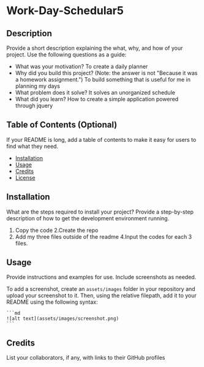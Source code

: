 # Work-Day-Schedular5
 
## Description
Provide a short description explaining the what, why, and how of your project. Use the following questions as a guide:
- What was your motivation? To create a daily planner 
- Why did you build this project? (Note: the answer is not "Because it was a homework assignment.") To build something that is useful for me in planning my days 
- What problem does it solve? It solves an unorganized schedule
- What did you learn? How to create a simple application powered through jquery
 
## Table of Contents (Optional)
If your README is long, add a table of contents to make it easy for users to find what they need.
- [Installation](#installation)
- [Usage](#usage)
- [Credits](#credits)
- [License](#license)
 
## Installation
What are the steps required to install your project? Provide a step-by-step description of how to get the development environment running.
1. Copy the code
2.Create the repo
3. Add my three files outside of the readme
4.Input the codes for each 3 files.
 
## Usage
Provide instructions and examples for use. Include screenshots as needed.
 
To add a screenshot, create an `assets/images` folder in your repository and upload your screenshot to it. Then, using the relative filepath, add it to your README using the following syntax:
 
    ```md
    ![alt text](assets/images/screenshot.png)
    ```
 
## Credits
List your collaborators, if any, with links to their GitHub profiles
